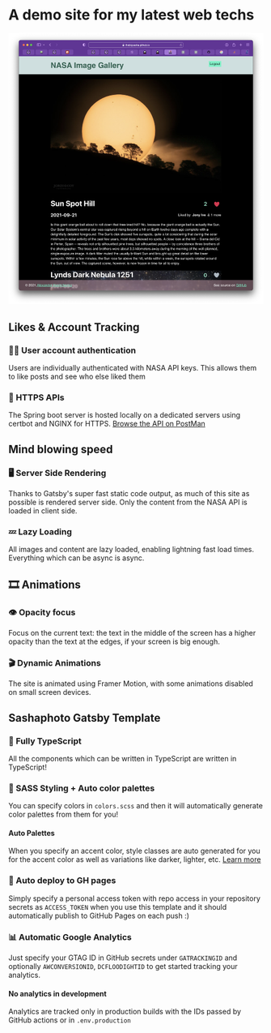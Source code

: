 # A demo site for my latest web techs
![Site pic](https://github.com/TheBigSasha/nasa-gallery/blob/5735c7ebfe70af178f56c0c046c956d5e4979bb3/Site-Screenshots.png)
## Likes & Account Tracking

### 🙋‍♀️ User account authentication
Users are individually authenticated with NASA API keys. This allows them to like posts and see who else liked them

### 🔗 HTTPS APIs

The Spring boot server is hosted locally on a dedicated servers using certbot and NGINX for
HTTPS. [Browse the API on PostMan](https://www.getpostman.com/collections/1703c1056154b3a622f4)

## Mind blowing speed

### 🖥 Server Side Rendering

Thanks to Gatsby's super fast static code output, as much of this site as possible is rendered server side. Only the
content from the NASA API is loaded in client side.

### 💤 Lazy Loading

All images and content are lazy loaded, enabling lightning fast load times. Everything which can be async is async.

## 🎞 Animations

### 👁 Opacity focus

Focus on the current text: the text in the middle of the screen has a higher opacity than the text at the edges, if your
screen is big enough.

### 🎬 Dynamic Animations

The site is animated using Framer Motion, with some animations disabled on small screen devices.

## Sashaphoto Gatsby Template

### 🔐 Fully TypeScript

All the components which can be written in TypeScript are written in TypeScript!

### 🎨 SASS Styling + Auto color palettes

You can specify colors in `colors.scss` and then it will automatically generate color palettes from them for you!

#### Auto Palettes
When you specify an accent color, style classes are auto generated for you for the accent color as well as variations like darker,
lighter, etc. [Learn more](https://sashaphoto.github.io/sashaphoto-gatsby-template/about-styling/)

### 🚀 Auto deploy to GH pages
Simply specify a personal access token with repo access in your repository secrets as `ACCESS_TOKEN` when you use this template and it should automatically publish to GitHub Pages on each push :)

### 📊 Automatic Google Analytics
Just specify your GTAG ID in GitHub secrets under `GATRACKINGID` and optionally `AWCONVERSIONID`, `DCFLOODIGHTID` to get started tracking your analytics.

#### No analytics in development
Analytics are tracked only in production builds with the IDs passed by GitHub actions or in `.env.production`

